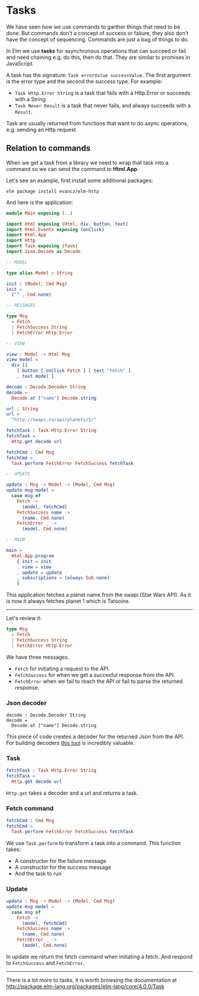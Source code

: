 # Tasks

We have seen how we use commands to garther things that need to be done. But commands don't a concept of success or failure, they also don't have the concept of sequencing. Commands are just a bag of things to do.

In Elm we use __tasks__ for asynchronous operations that can succeed or fail and need chaining e.g. do this, then do that. They are similar to promises in JavaScript.

A task has the signature: `Task errorValue successValue`. The first argument is the error type and the second the success type. For example:

- `Task Http.Error String` is a task that fails with a Http.Error or succeeds with a String
- `Task Never Result` is a task that never fails, and always succeeds with a `Result`.

Task are usually returned from functions that want to do async operations, e.g. sending an Http request.

## Relation to commands

When we get a task from a library we need to wrap that task into a command so we can send the command to __Html.App__.

Let's see an example, first install some additional packages:

```
elm package install evancz/elm-http
```

And here is the application:

```elm
module Main exposing (..)

import Html exposing (Html, div, button, text)
import Html.Events exposing (onClick)
import Html.App
import Http
import Task exposing (Task)
import Json.Decode as Decode

-- MODEL

type alias Model = String

init : (Model, Cmd Msg)
init =
  ("" , Cmd.none)

-- MESSAGES

type Msg
  = Fetch
  | FetchSuccess String
  | FetchError Http.Error

-- VIEW

view : Model -> Html Msg
view model =
  div []
    [ button [ onClick Fetch ] [ text "Fetch" ]
    , text model ]

decode : Decode.Decoder String
decode =
  Decode.at ["name"] Decode.string

url : String
url = 
  "http://swapi.co/api/planets/1/"

fetchTask : Task Http.Error String
fetchTask =
  Http.get decode url

fetchCmd : Cmd Msg
fetchCmd =
  Task.perform FetchError FetchSuccess fetchTask

-- UPDATE

update : Msg -> Model -> (Model, Cmd Msg)
update msg model =
  case msg of
    Fetch ->
      (model, fetchCmd)
    FetchSuccess name ->
      (name, Cmd.none)
    FetchError _ ->
      (model, Cmd.none)

-- MAIN

main =
  Html.App.program
    { init = init
    , view = view
    , update = update
    , subscriptions = (always Sub.none)
    }
```

This application fetches a planet name from the swapi (Star Wars API). As it is now it always fetches planet 1 which is Tatooine.

---

Let's review it:

```elm
type Msg
  = Fetch
  | FetchSuccess String
  | FetchError Http.Error
```

We have three messages. 

- `Fetch` for initiating a request to the API.
- `FetchSuccess` for when we get a succesful response from the API.
- `FetchError` when we fail to reach the API or fail to parse the returned response.

### Json decoder

```
decode : Decode.Decoder String
decode =
  Decode.at ["name"] Decode.string
```

This piece of code creates a decoder for the returned Json from the API. For building decoders [this tool]((http://noredink.github.io/json-to-elm/)) is incredibly valuable.

### Task

```elm
fetchTask : Task Http.Error String
fetchTask =
  Http.get decode url
```

`Http.get` takes a decoder and a url and returns a task.

### Fetch command

```elm
fetchCmd : Cmd Msg
fetchCmd =
  Task.perform FetchError FetchSuccess fetchTask
```

We use `Task.perform` to transform a task into a command. This function takes: 

- A constructor for the failure message
- A constructor for the success message
- And the task to run

### Update

```elm
update : Msg -> Model -> (Model, Cmd Msg)
update msg model =
  case msg of
    Fetch ->
      (model, fetchCmd)
    FetchSuccess name ->
      (name, Cmd.none)
    FetchError _ ->
      (model, Cmd.none)
```

In update we return the fetch command when initiating a fetch. And respond to `FetchSuccess` and `FetchError`.

---

There is a lot more to tasks, it is worth browsing the documentation at <http://package.elm-lang.org/packages/elm-lang/core/4.0.0/Task>

